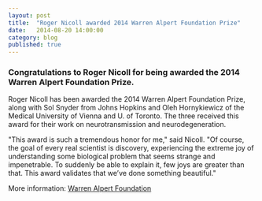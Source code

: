 ```yaml
---
layout: post
title:  "Roger Nicoll awarded 2014 Warren Alpert Foundation Prize"
date:   2014-08-20 14:00:00
category: blog
published: true
---
```


### Congratulations to Roger Nicoll for being awarded the 2014 Warren Alpert Foundation Prize.

Roger Nicoll has been awarded the 2014 Warren Alpert Foundation Prize, along with Sol Snyder from Johns Hopkins and Oleh Hornykiewicz of the Medical University of Vienna and U. of Toronto.  The three received this award for their work on neurotransmission and neurodegeneration.

"This award is such a tremendous honor for me," said Nicoll. "Of course, the goal of every real scientist is discovery, experiencing the extreme joy of understanding some biological problem that seems strange and impenetrable. To suddenly be able to explain it, few joys are greater than that. This award validates that we’ve done something beautiful."

More information: [Warren Alpert Foundation](http://www.warrenalpert.org/news/solomon-snyder-roger-nicoll-and-oleh-hornykiewicz-receive-2014-warren-alpert-foundation-prize)
